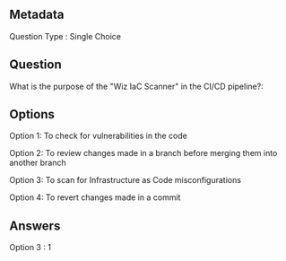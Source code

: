 ## Metadata
Question Type : Single Choice

## Question
What is the purpose of the "Wiz IaC Scanner" in the CI/CD pipeline?:

## Options
Option 1: To check for vulnerabilities in the code

Option 2: To review changes made in a branch before merging them into another branch

Option 3: To scan for Infrastructure as Code misconfigurations

Option 4:  To revert changes made in a commit

## Answers
Option 3 : 1
